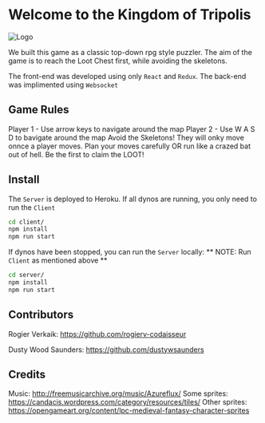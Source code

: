 # Welcome to the Kingdom of Tripolis

![Logo](https://github.com/rogierv-codaisseur/Codastroids/blob/features/readme/screenshots/logo.png)


We built this game as a classic top-down rpg style puzzler. 
The aim of the game is to reach the Loot Chest first, while avoiding the skeletons.

The front-end was developed using only `React` and `Redux`. 
The back-end was implimented using `Websocket`

## Game Rules

Player 1 - Use arrow keys to navigate around the map
Player 2 - Use W A S D to bavigate around the map
Avoid the Skeletons! They will onky move onnce a player moves.
Plan your moves carefully OR run like a crazed bat out of hell.
Be the first to claim the LOOT!

## Install

The `Server` is deployed to Heroku. 
If all dynos are running, you only need to run the `Client`

```sh
cd client/
npm install
npm run start
```

If dynos have been stopped, you can run the `Server` locally:
** NOTE: Run `Client` as mentioned above **

```sh
cd server/
npm install
npm run start
```

## Contributors

Rogier Verkaik: https://github.com/rogierv-codaisseur

Dusty Wood Saunders: https://github.com/dustywsaunders

## Credits

Music: http://freemusicarchive.org/music/Azureflux/
Some sprites: https://candacis.wordpress.com/category/resources/tiles/
Other sprites: https://opengameart.org/content/lpc-medieval-fantasy-character-sprites
